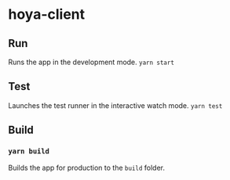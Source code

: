 # hoya-client



## Run
Runs the app in the development mode.
```yarn start```


## Test
Launches the test runner in the interactive watch mode.
```yarn test```


## Build
### `yarn build`
Builds the app for production to the `build` folder.